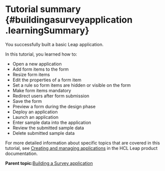 # Tutorial summary {#buildingasurveyapplication .learningSummary}

You successfully built a basic Leap application.

In this tutorial, you learned how to:

-   Open a new application
-   Add form items to the form
-   Resize form items
-   Edit the properties of a form item
-   Set a rule so form items are hidden or visible on the form
-   Make form items mandatory
-   Redirect users after form submission
-   Save the form
-   Preview a form during the design phase
-   Deploy an application
-   Launch an application
-   Enter sample data into the application
-   Review the submitted sample data
-   Delete submitted sample data

For more detailed information about specific topics that are covered in this tutorial, see [Creating and managing applications](cr_creating_and_managing_toc.md) in the HCL Leap product documentation.

**Parent topic:**[Building a Survey application](tut_survey_application_OV.md)

